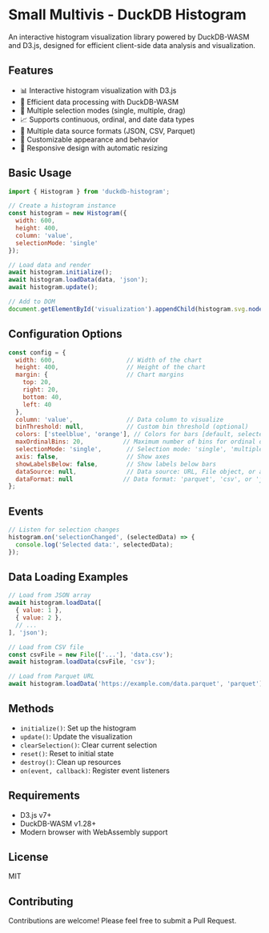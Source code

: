 # Small Multivis - DuckDB Histogram

An interactive histogram visualization library powered by DuckDB-WASM and D3.js, designed for efficient client-side data analysis and visualization.

## Features

- 📊 Interactive histogram visualization with D3.js
- 🚀 Efficient data processing with DuckDB-WASM
- 🎯 Multiple selection modes (single, multiple, drag)
- 📈 Supports continuous, ordinal, and date data types
- 📁 Multiple data source formats (JSON, CSV, Parquet)
- 🎨 Customizable appearance and behavior
- 📱 Responsive design with automatic resizing

## Basic Usage

```javascript
import { Histogram } from 'duckdb-histogram';

// Create a histogram instance
const histogram = new Histogram({
  width: 600,
  height: 400,
  column: 'value',
  selectionMode: 'single'
});

// Load data and render
await histogram.initialize();
await histogram.loadData(data, 'json');
await histogram.update();

// Add to DOM
document.getElementById('visualization').appendChild(histogram.svg.node());
```

## Configuration Options

```javascript
const config = {
  width: 600,                    // Width of the chart
  height: 400,                   // Height of the chart
  margin: {                      // Chart margins
    top: 20,
    right: 20,
    bottom: 40,
    left: 40
  },
  column: 'value',               // Data column to visualize
  binThreshold: null,            // Custom bin threshold (optional)
  colors: ['steelblue', 'orange'], // Colors for bars [default, selected]
  maxOrdinalBins: 20,           // Maximum number of bins for ordinal data
  selectionMode: 'single',       // Selection mode: 'single', 'multiple', or 'drag'
  axis: false,                   // Show axes
  showLabelsBelow: false,        // Show labels below bars
  dataSource: null,              // Data source: URL, File object, or array
  dataFormat: null              // Data format: 'parquet', 'csv', or 'json'
};
```

## Events

```javascript
// Listen for selection changes
histogram.on('selectionChanged', (selectedData) => {
  console.log('Selected data:', selectedData);
});
```

## Data Loading Examples

```javascript
// Load from JSON array
await histogram.loadData([
  { value: 1 },
  { value: 2 },
  // ...
], 'json');

// Load from CSV file
const csvFile = new File(['...'], 'data.csv');
await histogram.loadData(csvFile, 'csv');

// Load from Parquet URL
await histogram.loadData('https://example.com/data.parquet', 'parquet');
```

## Methods

- `initialize()`: Set up the histogram
- `update()`: Update the visualization
- `clearSelection()`: Clear current selection
- `reset()`: Reset to initial state
- `destroy()`: Clean up resources
- `on(event, callback)`: Register event listeners

## Requirements

- D3.js v7+
- DuckDB-WASM v1.28+
- Modern browser with WebAssembly support

## License

MIT

## Contributing

Contributions are welcome! Please feel free to submit a Pull Request.

